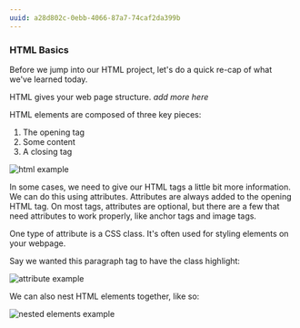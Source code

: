 ```yaml
---
uuid: a28d802c-0ebb-4066-87a7-74caf2da399b
---
```



### HTML Basics

Before we jump into our HTML project, let's do a quick re-cap of what we've learned today.

HTML gives your web page structure. *add more here*


HTML elements are composed of three key pieces:
1. The opening tag
2. Some content
3. A closing tag

![html example](https://d3vv6lp55qjaqc.cloudfront.net/items/0m3z3e1m0R3I3K0l3m3H/Image%202017-08-27%20at%202.33.57%20PM.png?X-CloudApp-Visitor-Id=2818368&v=8fa49697)


In some cases, we need to give our HTML tags a little bit more information. We can do this using attributes. Attributes are always added to the opening HTML tag. On most tags, attributes are optional, but there are a few that need attributes to work properly, like anchor tags and image tags.

One type of attribute is a CSS class. It's often used for styling elements on your webpage.

Say we wanted this paragraph tag to have the class highlight:

![attribute example](https://d3vv6lp55qjaqc.cloudfront.net/items/2u1K232V3C1T1N300n2y/Image%202017-08-27%20at%202.36.57%20PM.png?X-CloudApp-Visitor-Id=2818368&v=47387a39)

We can also nest HTML elements together, like so:

![nested elements example](https://d3vv6lp55qjaqc.cloudfront.net/items/320k0U0v0Y0z203P3N2Q/Image%202017-08-27%20at%202.41.45%20PM.png?X-CloudApp-Visitor-Id=2818368&v=c8bfc426)
